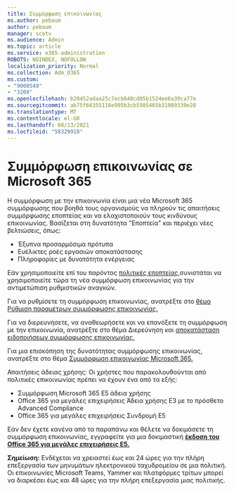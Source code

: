 ```yaml
---
title: Συμμόρφωση επικοινωνίας
ms.author: pebaum
author: pebaum
manager: scotv
ms.audience: Admin
ms.topic: article
ms.service: o365-administration
ROBOTS: NOINDEX, NOFOLLOW
localization_priority: Normal
ms.collection: Adm_O365
ms.custom:
- "9000549"
- "3208"
ms.openlocfilehash: b20452adaa25c7ecb648cd05b1524ee6a39ca77e
ms.sourcegitcommit: ab75f66355116e995b3cb5505465b31989339e28
ms.translationtype: MT
ms.contentlocale: el-GR
ms.lasthandoff: 08/13/2021
ms.locfileid: "58329918"
---
```

# <a name="communication-compliance-in-microsoft-365"></a>Συμμόρφωση επικοινωνίας σε Microsoft 365

Η συμμόρφωση με την επικοινωνία είναι μια νέα Microsoft 365 συμμόρφωσης που βοηθά τους οργανισμούς να πληρούν τις απαιτήσεις συμμόρφωσης εποπτείας και να ελαχιστοποιούν τους κινδύνους επικοινωνίας. Βασίζεται στη δυνατότητα "Εποπτεία" και περιέχει νέες βελτιώσεις, όπως:

- Έξυπνα προσαρμόσιμα πρότυπα
- Ευέλικτες ροές εργασιών αποκατάστασης
- Πληροφορίες με δυνατότητα ενέργειας

Εάν χρησιμοποιείτε επί του παρόντος [πολιτικές εποπτείας,](https://docs.microsoft.com/microsoft-365/compliance/supervision-policies)συνιστάται να χρησιμοποιείτε τώρα τη νέα συμμόρφωση επικοινωνίας για την αντιμετώπιση ρυθμιστικών αναγκών.

Για να ρυθμίσετε τη συμμόρφωση επικοινωνίας, ανατρέξτε στο [θέμα Ρύθμιση παραμέτρων συμμόρφωσης επικοινωνίας.](https://docs.microsoft.com/microsoft-365/compliance/communication-compliance-configure)

Για να διερευνήσετε, να αναθεωρήσετε και να επανόξετε τη συμμόρφωση με την επικοινωνία, ανατρέξτε στο θέμα Διερεύνηση και [αποκατάσταση ειδοποιήσεων συμμόρφωσης επικοινωνίας.](https://docs.microsoft.com/microsoft-365/compliance/communication-compliance-investigate-remediate)

Για μια επισκόπηση της δυνατότητας συμμόρφωσης επικοινωνίας, ανατρέξτε στο θέμα [Συμμόρφωση επικοινωνίας Microsoft 365.](https://docs.microsoft.com/microsoft-365/compliance/communication-compliance)

Απαιτήσεις άδειας χρήσης: Οι χρήστες που παρακολουθούνται από πολιτικές επικοινωνίας πρέπει να έχουν ένα από τα εξής:

- Συμμόρφωση Microsoft 365 E5 άδεια χρήσης
- Office 365 για μεγάλες επιχειρήσεις Άδεια χρήσης E3 με το πρόσθετο Advanced Compliance
- Office 365 για μεγάλες επιχειρήσεις Συνδρομή E5

Εάν δεν έχετε κανένα από τα παραπάνω και θέλετε να δοκιμάσετε τη συμμόρφωση επικοινωνίας, εγγραφείτε για μια δοκιμαστική **[έκδοση του Office 365 για μεγάλες επιχειρήσεις E5.](https://go.microsoft.com/fwlink/p/?LinkID=698279)**

**Σημείωση:** Ενδέχεται να χρειαστεί έως και 24 ώρες για την πλήρη επεξεργασία των μηνυμάτων ηλεκτρονικού ταχυδρομείου σε μια πολιτική. Οι επικοινωνίες Microsoft Teams, Yammer και πλατφόρμες τρίτων μπορεί να διαρκέσει έως και 48 ώρες για την πλήρη επεξεργασία μιας πολιτικής.
